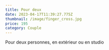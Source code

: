 ```yaml
---
title: Pour deux
date: 2023-04-17T11:39:27.775Z
thumbnail: /image/finger_cross.jpg
price: 195
category: Couple
---
```

Pour deux personnes, en extérieur ou en studio